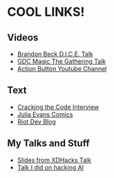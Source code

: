 # COOL LINKS!

Videos
-----

- [Brandon Beck D.I.C.E. Talk](https://www.youtube.com/watch?v=6PxxExsVA_Y)
- [GDC Magic The Gathering Talk](https://www.youtube.com/watch?v=QHHg99hwQGY)
- [Action Button Youtube Channel](https://www.youtube.com/user/ActionButtonDotCom)

Text
-----

- [Cracking the Code Interview](https://www.crackingthecodinginterview.com/)
- [Julia Evans Comics](https://wizardzines.com/)
- [Riot Dev Blog](https://na.leagueoflegends.com/en-us/news/dev/)

My Talks and Stuff
-----

- [Slides from XDHacks Talk](https://docs.google.com/presentation/d/1LiHF_5OnUEFA-JLxK0NfpUcgkbU_wkwFWKraSY-psD0/edit?usp=sharing)
- [Talk I did on hacking AI](https://www.youtube.com/watch?v=dAl-Mwvc1JU)
